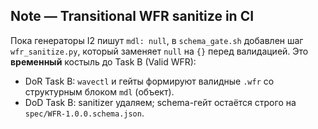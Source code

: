 ## Note — Transitional WFR sanitize in CI

Пока генераторы I2 пишут `mdl: null`, в `schema_gate.sh` добавлен шаг `wfr_sanitize.py`,
который заменяет `null` на `{}` перед валидацией. Это **временный** костыль до Task B (Valid WFR):

- DoR Task B: `wavectl` и гейты формируют валидные `.wfr` со структурным блоком `mdl` (объект).
- DoD Task B: sanitizer удаляем; schema-гейт остаётся строго на `spec/WFR-1.0.0.schema.json`.
